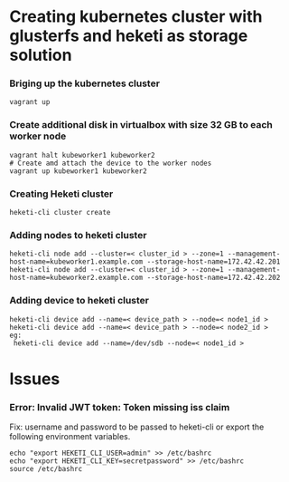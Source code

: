 # Creating kubernetes cluster with glusterfs and heketi as storage solution

### Briging up the kubernetes cluster
```
vagrant up
```

### Create additional disk in virtualbox with size 32 GB to each worker node
```
vagrant halt kubeworker1 kubeworker2
# Create amd attach the device to the worker nodes
vagrant up kubeworker1 kubeworker2
```

### Creating Heketi cluster
```
heketi-cli cluster create
```

### Adding nodes to heketi cluster
```
heketi-cli node add --cluster=< cluster_id > --zone=1 --management-host-name=kubeworker1.example.com --storage-host-name=172.42.42.201
heketi-cli node add --cluster=< cluster_id > --zone=1 --management-host-name=kubeworker2.example.com --storage-host-name=172.42.42.202
```

### Adding device to heketi cluster
```
heketi-cli device add --name=< device_path > --node=< node1_id >
heketi-cli device add --name=< device_path > --node=< node2_id >
eg:
 heketi-cli device add --name=/dev/sdb --node=< node1_id >
```
 
# Issues

### Error: Invalid JWT token: Token missing iss claim
Fix: username and password to be passed to heketi-cli or export the following environment variables.
```
echo "export HEKETI_CLI_USER=admin" >> /etc/bashrc
echo "export HEKETI_CLI_KEY=secretpassword" >> /etc/bashrc
source /etc/bashrc
```
